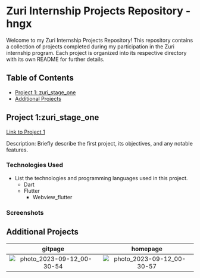 # Zuri Internship Projects Repository - hngx

Welcome to my Zuri Internship Projects Repository! This repository contains a collection of projects completed during my participation in the Zuri internship program. Each project is organized into its respective directory with its own README for further details.

## Table of Contents

- [Project 1: zuri_stage_one](#zuri_stage_one)
- [Additional Projects](#additional-projects)

## Project 1:zuri_stage_one

[Link to Project 1](https://github.com/Serkhani/hngx/tree/7cfc1834be8692ce57b2a357b26dca5bb5935a29/zuri_stage_one)


Description: Briefly describe the first project, its objectives, and any notable features.

### Technologies Used

- List the technologies and programming languages used in this project.
  - Dart
  - Flutter
    - Webview_flutter

### Screenshots

## Additional Projects
|gitpage|homepage|
|:---:|:---:|
|![photo_2023-09-12_00-30-54](https://github.com/Serkhani/hngx/assets/66341820/4ce9c320-9533-4c84-9d55-ac22f6c6b028)| ![photo_2023-09-12_00-30-57](https://github.com/Serkhani/hngx/assets/66341820/897afef5-73cb-425e-981e-8065dcba817c)|
